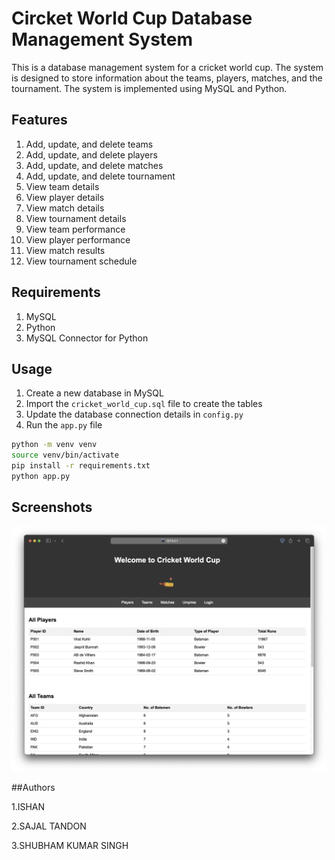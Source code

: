 # Circket World Cup Database Management System

This is a database management system for a cricket world cup. The system is designed to store information about the teams, players, matches, and the tournament. The system is implemented using MySQL and Python.

## Features

1. Add, update, and delete teams
2. Add, update, and delete players
3. Add, update, and delete matches
4. Add, update, and delete tournament
5. View team details
6. View player details
7. View match details
8. View tournament details
9. View team performance
10. View player performance
11. View match results
12. View tournament schedule

## Requirements

1. MySQL
2. Python
3. MySQL Connector for Python

## Usage

1. Create a new database in MySQL
2. Import the `cricket_world_cup.sql` file to create the tables
3. Update the database connection details in `config.py`
4. Run the `app.py` file

```bash
python -m venv venv
source venv/bin/activate
pip install -r requirements.txt
python app.py
```

## Screenshots

![Home](screenshots/home.png)


##Authors

1.ISHAN

2.SAJAL TANDON

3.SHUBHAM KUMAR SINGH
